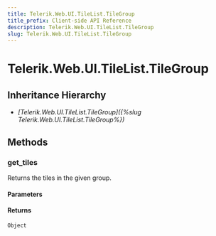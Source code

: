 ```yaml
---
title: Telerik.Web.UI.TileList.TileGroup
title_prefix: Client-side API Reference
description: Telerik.Web.UI.TileList.TileGroup
slug: Telerik.Web.UI.TileList.TileGroup
---
```


# Telerik.Web.UI.TileList.TileGroup  

## Inheritance Hierarchy

* *[Telerik.Web.UI.TileList.TileGroup]({%slug Telerik.Web.UI.TileList.TileGroup%})*


## Methods

###  get_tiles

Returns the tiles in the given group.

#### Parameters

#### Returns

`Object` 



